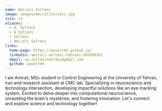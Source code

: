 ```yaml
---
name: Amirali Soltani
image: images/AmiraliSoltani.jpg
role: ra
aliases:
  - A. Soltani
  - A Soltani
  - Soltani
  - Amirali Soltani
links:
  home-page: https://aasolteh.github.io/
  linkedin: amirali-soltani-tehrani-692090161
  email: aa.soltanitehrani@gmail.com
  github: aasolteh
---
```


I am Amirali, MSc student in Control Engineering at the University of Tehran, Iran and research assistant at CMC lab. Specializing in neuroscience and technology intersection, developing impactful solutions like an eye-tracking system. Excited to delve deeper into computational neuroscience, unraveling the brain's mysteries, and fostering innovation. Let's connect and explore science and technology together!

